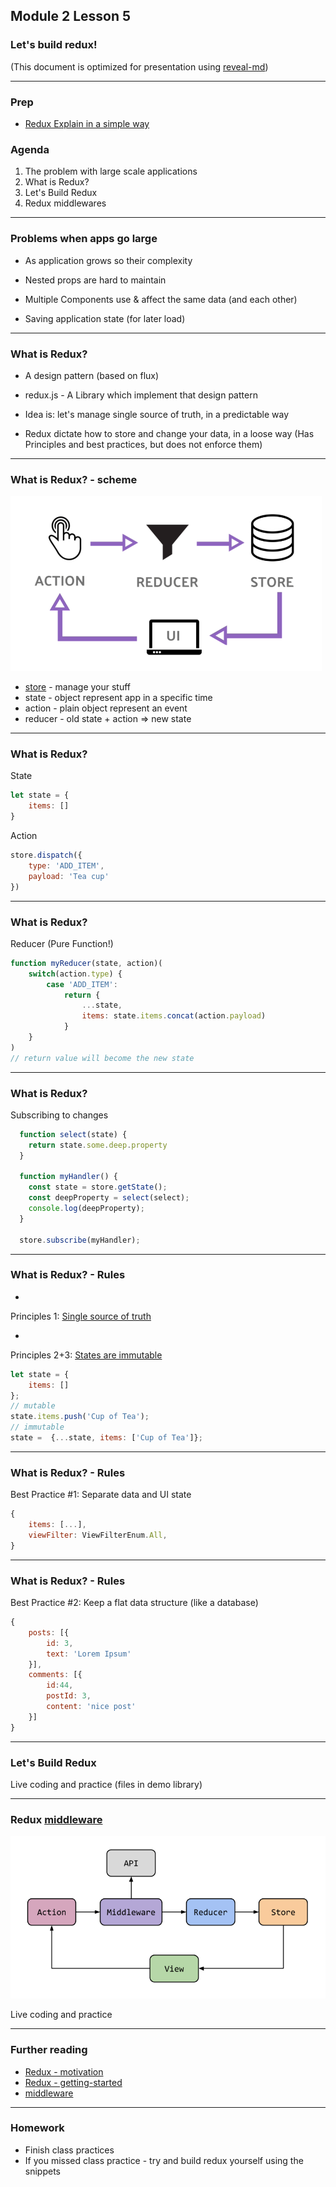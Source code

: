 ## Module 2 Lesson 5
### Let's build redux!
(This document is optimized for presentation using [reveal-md](https://github.com/webpro/reveal-md))

---


### Prep
* [Redux Explain in a simple way](https://www.youtube.com/watch?v=nFryvdyMI8s)

### Agenda
1. The problem with large scale applications
2. What is Redux?
3. Let's Build Redux
4. Redux middlewares

---

### Problems when apps go large
* As application grows so their complexity
<!-- .element: class="fragment" -->

* Nested props are hard to maintain
<!-- .element: class="fragment" -->

* Multiple Components use & affect the same data (and each other)
<!-- .element: class="fragment" -->

* Saving application state (for later load)
<!-- .element: class="fragment" -->

---

### What is Redux?

* A design pattern (based on flux)
<!-- .element: class="fragment" -->

* redux.js - A Library which implement that design pattern
<!-- .element: class="fragment" -->

* Idea is: let's manage single source of truth, in a predictable way
<!-- .element: class="fragment" -->

* Redux dictate how to store and change your data, in a loose way
(Has Principles and best practices, but does not enforce them)
<!-- .element: class="fragment" -->

---

### What is Redux? - scheme

<img src="./assets/redux.png" height="280px">

* [store](https://redux.js.org/api/store) - manage your stuff
* state - object represent app in a specific time
* action - plain object represent an event
* reducer - old state + action => new state


---

### What is Redux?
State
```js
let state = {
    items: []
}
```
Action
```js
store.dispatch({
    type: 'ADD_ITEM',
    payload: 'Tea cup'
})
```
---

### What is Redux?

Reducer (Pure Function!)
```js
function myReducer(state, action)(
    switch(action.type) {
        case 'ADD_ITEM':
            return {
                ...state, 
                items: state.items.concat(action.payload)
            }
    }
)
// return value will become the new state
```

---

### What is Redux?

Subscribing to changes
```js
  function select(state) {
    return state.some.deep.property
  }
  
  function myHandler() {
    const state = store.getState();
    const deepProperty = select(select);
    console.log(deepProperty);
  }

  store.subscribe(myHandler);
```

---

### What is Redux? - Rules

* <!-- .element: class="fragment" -->
Principles 1: [Single source of truth](https://redux.js.org/introduction/three-principles#single-source-of-truth)
* <!-- .element: class="fragment" -->
Principles 2+3: [States are immutable](https://redux.js.org/introduction/three-principles#single-source-of-truth)

```js
let state = {
    items: []
}; 
// mutable
state.items.push('Cup of Tea');
// immutable
state =  {...state, items: ['Cup of Tea']};
```
---

### What is Redux? - Rules
Best Practice #1: Separate data and UI state
```js
{
    items: [...],
    viewFilter: ViewFilterEnum.All,
}

```
---

### What is Redux? - Rules
Best Practice #2: Keep a flat data structure (like a database)
```js
{
    posts: [{
        id: 3,
        text: 'Lorem Ipsum'
    }],
    comments: [{
        id:44,
        postId: 3,
        content: 'nice post'
    }]
}

```
---

### Let's Build Redux
Live coding and practice
(files in demo library)

---

### Redux [middleware](https://redux.js.org/advanced/middleware)
<img src="./assets/redux-middleware.png">
<!-- .element: class="fragment" -->

Live coding and practice
<!-- .element: class="fragment" -->


---

### Further reading
* [Redux - motivation](https://redux.js.org/introduction/motivation)
* [Redux - getting-started](https://redux.js.org/introduction/getting-started)
* [middleware](https://redux.js.org/advanced/middleware)

---

### Homework
* Finish class practices
* If you missed class practice - try and build redux yourself using the snippets
